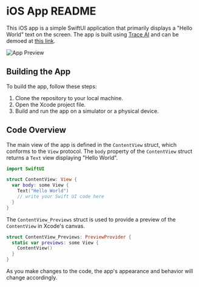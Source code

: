 # iOS App README

This iOS app is a simple SwiftUI application that primarily displays a "Hello World" text on the screen. The app is built using [Trace AI](https://trace.zip) and can be demoed at [this link](https://trace.zip/c/156857c5-328a-4c68-9d03-d4e22104ebcc).

![App Preview](https://login.trace.zip/storage/v1/object/public/trace/156857c5-328a-4c68-9d03-d4e22104ebcc)

## Building the App

To build the app, follow these steps:

1. Clone the repository to your local machine.
2. Open the Xcode project file.
3. Build and run the app on a simulator or a physical device.

## Code Overview

The main view of the app is defined in the `ContentView` struct, which conforms to the `View` protocol. The `body` property of the `ContentView` struct returns a `Text` view displaying "Hello World".

```swift
import SwiftUI

struct ContentView: View {
  var body: some View {
    Text("Hello World")
    // write your Swift UI code here
  }
}
```

The `ContentView_Previews` struct is used to provide a preview of the `ContentView` in Xcode's canvas.

```swift
struct ContentView_Previews: PreviewProvider {
  static var previews: some View {
    ContentView()
  }
}
```

As you make changes to the code, the app's appearance and behavior will change accordingly.